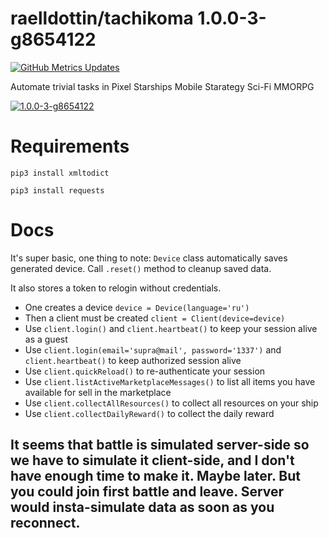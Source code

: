 <!---
This file is auto-generate by a github hook please modify README.template if you don't want to loose your work
-->
# raelldottin/tachikoma 1.0.0-3-g8654122
[![GitHub Metrics Updates](https://github.com/raelldottin/tachikoma/actions/workflows/daily-run.yml/badge.svg)](https://github.com/raelldottin/tachikoma/actions/workflows/dail-run.yml)

Automate trivial tasks in Pixel Starships Mobile Starategy Sci-Fi MMORPG

[![ 1.0.0-3-g8654122 ](https://github.com/raelldottin/tachikoma/blob/main/pixelbot.png)](https://github.com/raelldottin/tachikoma/blob/main/pixelbot.png)

# Requirements

`pip3 install xmltodict`

`pip3 install requests`

# Docs

It's super basic, one thing to note: `Device` class automatically saves generated device. Call `.reset()` method to cleanup saved data.

It also stores a token to relogin without credentials.

* One creates a device `device = Device(language='ru')`
* Then a client must be created `client = Client(device=device)`
* Use `client.login()` and `client.heartbeat()` to keep your session alive as a guest
* Use `client.login(email='supra@mail', password='1337')` and `client.heartbeat()` to keep authorized session alive
* Use `client.quickReload()` to re-authenticate your session
* Use `client.listActiveMarketplaceMessages()` to list all items you have available for sell in the marketplace
* Use `client.collectAllResources()` to collect all resources on your ship
* Use `client.collectDailyReward()` to collect the daily reward

It seems that battle is simulated server-side so we have to simulate it client-side, and I don't have enough time to make it. Maybe later.
But you could join first battle and leave. Server would insta-simulate data as soon as you reconnect.
---
